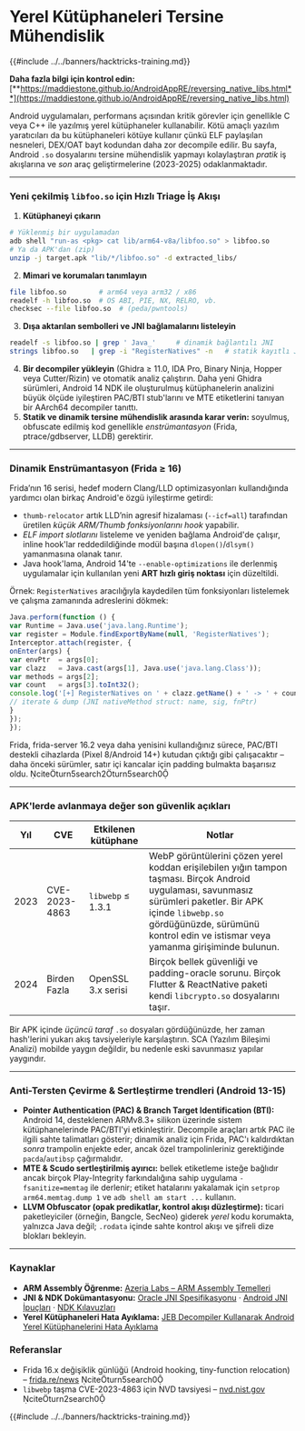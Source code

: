 # Yerel Kütüphaneleri Tersine Mühendislik

{{#include ../../banners/hacktricks-training.md}}

**Daha fazla bilgi için kontrol edin:** [**https://maddiestone.github.io/AndroidAppRE/reversing_native_libs.html**](https://maddiestone.github.io/AndroidAppRE/reversing_native_libs.html)

Android uygulamaları, performans açısından kritik görevler için genellikle C veya C++ ile yazılmış yerel kütüphaneler kullanabilir. Kötü amaçlı yazılım yaratıcıları da bu kütüphaneleri kötüye kullanır çünkü ELF paylaşılan nesneleri, DEX/OAT bayt kodundan daha zor decompile edilir. Bu sayfa, Android `.so` dosyalarını tersine mühendislik yapmayı kolaylaştıran *pratik* iş akışlarına ve *son* araç geliştirmelerine (2023-2025) odaklanmaktadır.

---

### Yeni çekilmiş `libfoo.so` için Hızlı Triage İş Akışı

1. **Kütüphaneyi çıkarın**
```bash
# Yüklenmiş bir uygulamadan
adb shell "run-as <pkg> cat lib/arm64-v8a/libfoo.so" > libfoo.so
# Ya da APK'dan (zip)
unzip -j target.apk "lib/*/libfoo.so" -d extracted_libs/
```
2. **Mimari ve korumaları tanımlayın**
```bash
file libfoo.so        # arm64 veya arm32 / x86
readelf -h libfoo.so  # OS ABI, PIE, NX, RELRO, vb.
checksec --file libfoo.so  # (peda/pwntools)
```
3. **Dışa aktarılan sembolleri ve JNI bağlamalarını listeleyin**
```bash
readelf -s libfoo.so | grep ' Java_'     # dinamik bağlantılı JNI
strings libfoo.so   | grep -i "RegisterNatives" -n   # statik kayıtlı JNI
```
4. **Bir decompiler yükleyin** (Ghidra ≥ 11.0, IDA Pro, Binary Ninja, Hopper veya Cutter/Rizin) ve otomatik analiz çalıştırın. Daha yeni Ghidra sürümleri, Android 14 NDK ile oluşturulmuş kütüphanelerin analizini büyük ölçüde iyileştiren PAC/BTI stub'larını ve MTE etiketlerini tanıyan bir AArch64 decompiler tanıttı.
5. **Statik ve dinamik tersine mühendislik arasında karar verin:** soyulmuş, obfuscate edilmiş kod genellikle *enstrümantasyon* (Frida, ptrace/gdbserver, LLDB) gerektirir.

---

### Dinamik Enstrümantasyon (Frida ≥ 16)

Frida’nın 16 serisi, hedef modern Clang/LLD optimizasyonları kullandığında yardımcı olan birkaç Android'e özgü iyileştirme getirdi:

* `thumb-relocator` artık LLD’nin agresif hizalaması (`--icf=all`) tarafından üretilen *küçük ARM/Thumb fonksiyonlarını* *hook* yapabilir.
* *ELF import slotlarını* listeleme ve yeniden bağlama Android'de çalışır, inline hook'lar reddedildiğinde modül başına `dlopen()`/`dlsym()` yamanmasına olanak tanır.
* Java hook'lama, Android 14'te `--enable-optimizations` ile derlenmiş uygulamalar için kullanılan yeni **ART hızlı giriş noktası** için düzeltildi.

Örnek: `RegisterNatives` aracılığıyla kaydedilen tüm fonksiyonları listelemek ve çalışma zamanında adreslerini dökmek:
```javascript
Java.perform(function () {
var Runtime = Java.use('java.lang.Runtime');
var register = Module.findExportByName(null, 'RegisterNatives');
Interceptor.attach(register, {
onEnter(args) {
var envPtr  = args[0];
var clazz   = Java.cast(args[1], Java.use('java.lang.Class'));
var methods = args[2];
var count   = args[3].toInt32();
console.log('[+] RegisterNatives on ' + clazz.getName() + ' -> ' + count + ' methods');
// iterate & dump (JNI nativeMethod struct: name, sig, fnPtr)
}
});
});
```
Frida, frida-server 16.2 veya daha yenisini kullandığınız sürece, PAC/BTI destekli cihazlarda (Pixel 8/Android 14+) kutudan çıktığı gibi çalışacaktır – daha önceki sürümler, satır içi kancalar için padding bulmakta başarısız oldu.  citeturn5search2turn5search0

---

### APK'lerde avlanmaya değer son güvenlik açıkları

| Yıl | CVE | Etkilenen kütüphane | Notlar |
|------|-----|------------------|-------|
|2023|CVE-2023-4863|`libwebp` ≤ 1.3.1|WebP görüntülerini çözen yerel koddan erişilebilen yığın tampon taşması. Birçok Android uygulaması, savunmasız sürümleri paketler. Bir APK içinde `libwebp.so` gördüğünüzde, sürümünü kontrol edin ve istismar veya yamanma girişiminde bulunun.| citeturn2search0|
|2024|Birden Fazla|OpenSSL 3.x serisi|Birçok bellek güvenliği ve padding-oracle sorunu. Birçok Flutter & ReactNative paketi kendi `libcrypto.so` dosyalarını taşır.|

Bir APK içinde *üçüncü taraf* `.so` dosyaları gördüğünüzde, her zaman hash'lerini yukarı akış tavsiyeleriyle karşılaştırın. SCA (Yazılım Bileşimi Analizi) mobilde yaygın değildir, bu nedenle eski savunmasız yapılar yaygındır.

---

### Anti-Tersten Çevirme & Sertleştirme trendleri (Android 13-15)

* **Pointer Authentication (PAC) & Branch Target Identification (BTI):** Android 14, desteklenen ARMv8.3+ silikon üzerinde sistem kütüphanelerinde PAC/BTI'yi etkinleştirir. Decompile araçları artık PAC ile ilgili sahte talimatları gösterir; dinamik analiz için Frida, PAC'ı kaldırdıktan *sonra* trampolin enjekte eder, ancak özel trampolinleriniz gerektiğinde `pacda`/`autibsp` çağırmalıdır.
* **MTE & Scudo sertleştirilmiş ayırıcı:** bellek etiketleme isteğe bağlıdır ancak birçok Play-Integrity farkındalığına sahip uygulama `-fsanitize=memtag` ile derlenir; etiket hatalarını yakalamak için `setprop arm64.memtag.dump 1` ve `adb shell am start ...` kullanın.
* **LLVM Obfuscator (opak predikatlar, kontrol akışı düzleştirme):** ticari paketleyiciler (örneğin, Bangcle, SecNeo) giderek *yerel* kodu korumakta, yalnızca Java değil; `.rodata` içinde sahte kontrol akışı ve şifreli dize blokları bekleyin.

---

### Kaynaklar

- **ARM Assembly Öğrenme:** [Azeria Labs – ARM Assembly Temelleri](https://azeria-labs.com/writing-arm-assembly-part-1/)
- **JNI & NDK Dokümantasyonu:** [Oracle JNI Spesifikasyonu](https://docs.oracle.com/javase/7/docs/technotes/guides/jni/spec/jniTOC.html) · [Android JNI İpuçları](https://developer.android.com/training/articles/perf-jni) · [NDK Kılavuzları](https://developer.android.com/ndk/guides/)
- **Yerel Kütüphaneleri Hata Ayıklama:** [JEB Decompiler Kullanarak Android Yerel Kütüphanelerini Hata Ayıklama](https://medium.com/@shubhamsonani/how-to-debug-android-native-libraries-using-jeb-decompiler-eec681a22cf3)

### Referanslar

- Frida 16.x değişiklik günlüğü (Android hooking, tiny-function relocation) – [frida.re/news](https://frida.re/news/)  citeturn5search0
- `libwebp` taşma CVE-2023-4863 için NVD tavsiyesi – [nvd.nist.gov](https://nvd.nist.gov/vuln/detail/CVE-2023-4863) citeturn2search0

{{#include ../../banners/hacktricks-training.md}}
